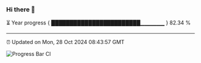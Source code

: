 ### Hi there 👋

⏳ Year progress { ████████████████████████▁▁▁▁▁▁ } 82.34 %

---

⏰ Updated on Mon, 28 Oct 2024 08:43:57 GMT

![Progress Bar CI](https://github.com/IshwaranRudhara/GIT-ACTION/workflows/Progress%20Bar%20CI/badge.svg)
